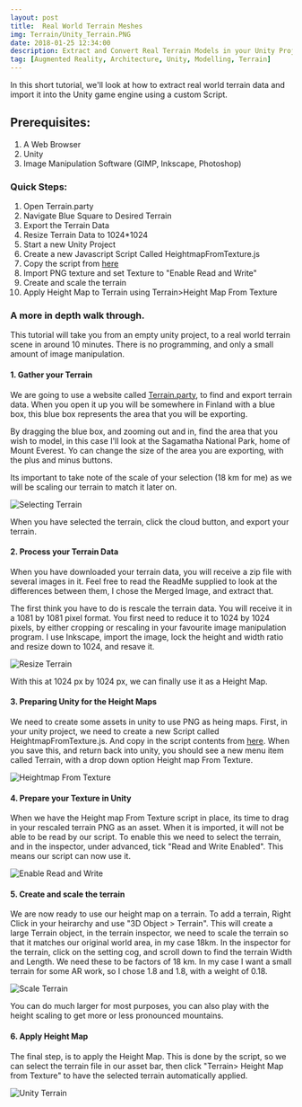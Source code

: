 ```yaml
---
layout: post
title:  Real World Terrain Meshes
img: Terrain/Unity_Terrain.PNG
date: 2018-01-25 12:34:00
description: Extract and Convert Real Terrain Models in your Unity Project
tag: [Augmented Reality, Architecture, Unity, Modelling, Terrain]
---
```



In this short tutorial, we'll look at how to extract real world terrain data and import it into the Unity game engine using a custom Script. 

## Prerequisites:

1. A Web Browser
2. Unity
3. Image Manipulation Software (GIMP, Inkscape, Photoshop)

### Quick Steps:

1. Open Terrain.party
2. Navigate Blue Square to Desired Terrain
3. Export the Terrain Data
4. Resize Terrain Data to 1024*1024
5. Start a new Unity Project
6. Create a new Javascript Script Called HeightmapFromTexture.js 
7. Copy the script from [here](http://wiki.unity3d.com/index.php/HeightmapFromTexture)
8. Import PNG texture and set Texture to "Enable Read and Write"
9. Create and scale the terrain
10. Apply Height Map to Terrain using Terrain>Height Map From Texture

### A more in depth walk through.

This tutorial will take you from an empty unity project, to a real world terrain scene in around 10 minutes. There is no programming, and only a small amount of image manipulation. 


#### 1. Gather your Terrain

We are going to use a website called [Terrain.party](http://www.terrain.party), to find and export terrain data. When you open it up you will be somewhere in Finland with a blue box, this blue box represents the area that you will be exporting. 

By dragging the blue box, and zooming out and in, find the area that you wish to model, in this case I'll look at the Sagamatha National Park, home of Mount Everest. Yo can change the size of the area you are exporting, with the plus and minus buttons. 

Its important to take note of the scale of your selection (18 km for me) as we will be scaling our terrain to match it later on. 


<div class="img_row">
	<img style="max-height: 100%;max-width: 100%"  src="{{ site.baseurl }}/img/Blogs/Terrain/Select_Terrain.PNG" alt="Selecting Terrain" title="Terrain Selection"/>
</div>

When you have selected the terrain, click the cloud button, and export your terrain.

#### 2. Process your Terrain Data

When you have downloaded your terrain data, you will receive a zip file with several images in it. Feel free to read the ReadMe supplied to look at the differences between them, I chose the Merged Image, and extract that. 

The first think you have to do is rescale the terrain data. You will receive it in a 1081 by 1081 pixel format. You first need to reduce it to 1024 by 1024 pixels, by either cropping or rescaling in your favourite image manipulation program. I use Inkscape, import the image, lock the height and width ratio and resize down to 1024, and resave it.

<div class="img_row">
	<img style="max-height: 100%;max-width: 100%"  src="{{ site.baseurl }}/img/Blogs/Terrain/Resize_Terrain.PNG" alt="Resize Terrain" title="Resize Selection"/>
</div>

With this at 1024 px by 1024 px, we can finally use it as a Height Map.

#### 3. Preparing Unity for the Height Maps

We need to create some assets in unity to use PNG as heing maps. First, in your unity project,  we need to create a new Script called HeightmapFromTexture.js. And copy in the script contents from [here](http://wiki.unity3d.com/index.php/HeightmapFromTexture). When you save this, and return back into unity, you should see a new menu item called Terrain, with a drop down option Height map From Texture.

<div class="img_row">
	<img style="max-height: 100%;max-width: 100%"  src="{{ site.baseurl }}/img/Blogs/Terrain/Unity_Script.PNG" alt="Heightmap From Texture" title="Heightmap From Texture."/>
</div>

#### 4. Prepare your Texture in Unity

When we have the Height map From Texture script in place, its time to drag in your rescaled terrain PNG as an asset. When it is imported, it will not be able to be read by our script. To enable this we need to select the terrain, and in the inspector, under advanced, tick "Read and Write Enabled". This means our script can now use it. 

<div class="img_row">
	<img style="max-height: 100%;max-width: 100%"  src="{{ site.baseurl }}/img/Blogs/Terrain/Unity_EnableRW.PNG" alt="Enable Read and Write" title="Enable Read and Write"/>
</div>


#### 5. Create and scale the terrain

We are now ready to use our height map on a terrain. To add a terrain, Right Click in your heirarchy and use "3D Object > Terrain". This will create a large Terrain object, in the terrain inspector, we need to scale the terrain so that it matches our original world area, in my case 18km. In the inspector for the terrain, click on the setting cog, and scroll down to find the terrain Width and Length. We need these to be factors of 18 km. In my case I want a small terrain for some AR work, so I chose 1.8 and 1.8, with a weight of 0.18. 

<div class="img_row">
	<img style="max-height: 100%;max-width: 100%"  src="{{ site.baseurl }}/img/Blogs/Terrain/Unity_Scale_Terrain.PNG" alt="Scale Terrain" title="Scale Terrain"/>
</div>

You can do much larger for most purposes, you can also play with the height scaling to get more or less pronounced mountains.

#### 6. Apply Height Map 

The final step, is to apply the Height Map. This is done by the script, so we can select the terrain file in our asset bar, then click "Terrain> Height Map from Texture" to have the selected terrain automatically applied.

<div class="img_row">
	<img style="max-height: 100%;max-width: 100%"  src="{{ site.baseurl }}/img/Blogs/Terrain/Unity_Terrain.PNG" alt="Unity Terrain" title="Unity Terrain"/>
</div>



